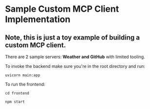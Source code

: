 # Sample Custom MCP Client Implementation

## Note, this is just a toy example of building a custom MCP client. 

There are 2 sample servers: **Weather and GitHub** with limited tooling.


To invoke the backend make sure you're in the root directory and run:

```
uvicorn main:app
```

To run the frontend:
```
cd frontend
```

```
npm start
```

